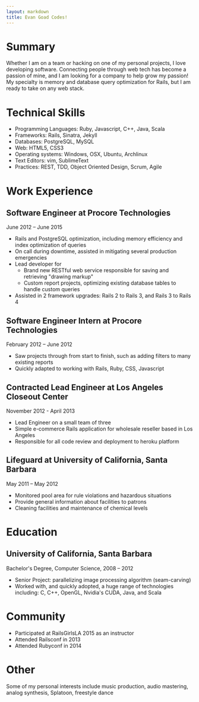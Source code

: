 ```yaml
---
layout: markdown
title: Evan Goad Codes!
---
```


# Summary 

Whether I am on a team or hacking on one of my personal projects, I love developing software. Connecting people through web tech has become a passion of mine, and I am looking for a company to help grow my passion! My specialty is memory and database query optimization for Rails, but I am ready to take on any web stack.

# Technical Skills 

- Programming Languages: Ruby, Javascript, C++, Java, Scala
- Frameworks: Rails, Sinatra, Jekyll
- Databases: PostgreSQL, MySQL
- Web: HTML5, CSS3
- Operating systems: Windows, OSX, Ubuntu, Archlinux
- Text Editors: vim, SublimeText 
- Practices: REST, TDD, Object Oriented Design, Scrum, Agile

# Work Experience

## Software Engineer at Procore Technologies

June 2012 – June 2015

- Rails and PostgreSQL optimization, including memory efficiency and index optimization of queries
- On call during downtime, assisted in mitigating several production emergencies
- Lead developer for
  - Brand new RESTful web service responsible for saving and retrieving "drawing markup"
  - Custom report projects, optimizing existing database tables to handle custom queries
- Assisted in 2 framework upgrades: Rails 2 to Rails 3, and Rails 3 to Rails 4 

## Software Engineer Intern at Procore Technologies

February 2012 – June 2012

- Saw projects through from start to finish, such as adding filters to many existing reports
- Quickly adapted to working with Rails, Ruby, CSS, Javascript

## Contracted Lead Engineer at Los Angeles Closeout Center

November 2012 - April 2013

- Lead Engineer on a small team of three
- Simple e-commerce Rails application for wholesale reseller based in Los Angeles
- Responsible for all code review and deployment to heroku platform

## Lifeguard at University of California, Santa Barbara

May 2011 – May 2012

- Monitored pool area for rule violations and hazardous situations
- Provide general information about facilities to patrons 
- Cleaning facilities and maintenance of chemical levels

# Education

## University of California, Santa Barbara

Bachelor's Degree, Computer Science, 2008 – 2012

- Senior Project: parallelizing image processing algorithm (seam-carving)
- Worked with, and quickly adopted, a huge range of technologies including: C, C++, OpenGL, Nvidia's CUDA, Java, and Scala

# Community

- Participated at RailsGirlsLA 2015 as an instructor
- Attended Railsconf in 2013
- Attended Rubyconf in 2014

# Other

Some of my personal interests include music production, audio mastering, analog synthesis, Splatoon, freestyle dance
